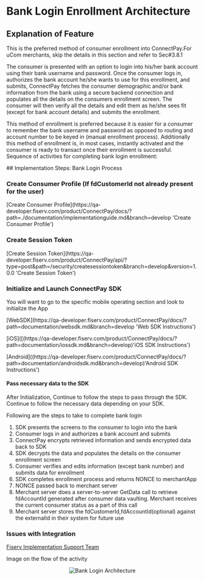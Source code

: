 # Bank Login Enrollment Architecture
## Explanation of Feature
This is the preferred method of consumer enrollment into ConnectPay.For uCom merchants, skip the details in this section and refer to Sec#3.8.1
<p>
The consumer is presented with an option to login into his/her bank account using their bank username and password. Once the consumer logs in, authorizes the bank account he/she wants to use for this enrollment, and submits, ConnectPay fetches the consumer demographic and/or bank information from the bank using a secure backend connection and populates all the details on the consumers enrollment screen. The consumer will then verify all the details and edit them as he/she sees fit (except for bank account details) and submits the enrollment.
</p>
<p>
This method of enrollment is preferred because it is easier for a consumer to remember the bank username and password as opposed to routing and account number to be keyed in (manual enrollment process). Additionally this method of enrollment is, in most cases, instantly activated and the consumer is ready to transact once their enrollment is successful.
Sequence of activities for completing bank login enrollment:
</p>
## Implementation Steps: Bank Login Process

### Create Consumer Profile (If fdCustomerId not already present for the user) 
<p>
[Create Consumer Profile](https://qa-developer.fiserv.com/product/ConnectPay/docs/?path=./documentation/implementationguide.md&branch=develop 'Create Consumer Profile')
</p>

### Create Session Token 
<p>
[Create Session Token](https://qa-developer.fiserv.com/product/ConnectPay/api/?type=post&path=/security/createsessiontoken&branch=develop&version=1.0.0 'Create Session Token')
</p>

### Initialize and Launch ConnectPay SDK 
You will want to go to the specific mobile operating section and look to initialize the App
<p>
[WebSDK](https://qa-developer.fiserv.com/product/ConnectPay/docs/?path=documentation/websdk.md&branch=develop 'Web SDK Instructions')
</p>
<p>
[iOS]([(https://qa-developer.fiserv.com/product/ConnectPay/docs/?path=documentation/iossdk.md&branch=develop)'iOS SDK Instructions')
</p>
<p>
[Android]((https://qa-developer.fiserv.com/product/ConnectPay/docs/?path=documentation/androidsdk.md&branch=develop)'Android SDK Instructions')
</p>

#### Pass necessary data to the SDK 
After Initialization, Continue to follow the steps to pass through the SDK. Continue to follow the necessary data depending on your SDK. 

<p>Following are the steps to take to complete bank login</p>
<ol>
  <li>SDK presents the screens to the consumer to login into the bank </li>
  <li>Consumer logs in and authorizes a bank account and submits</li>
  <li>ConnectPay encrypts retrieved information and sends encrypted data back to SDK</li>
  <li>SDK decrypts the data and populates the details on the consumer enrollment screen</li>
  <li>Consumer verifies and edits information (except bank number) and submits data for enrollment</li>
  <li>SDK completes enrollment process and returns NONCE to merchantApp</li>
  <li>NONCE passed back to merchant server</li>
  <li>Merchant server does a server-to-server GetData call to retrieve fdAccountId generated after consumer data vaulting. Merchant receives the current consumer status as a part of this call</li>
  <li>Merchant server stores the fdCustomerId,fdAccountId(optional) against the externalId in their system for future use</li>
</ol>

### Issues with Integration
[Fiserv Implementation Support Team](mailto:DL-GBL-VASDelivery@fiserv.com)
<p>Image on the flow of the activity</p>
<center><img src="https://raw.githubusercontent.com/Fiserv/connect-pay/develop/assets/images/Online Bank Login Enrollment Architecture.png" alt="Bank Login Architecture" class="center"></center>

